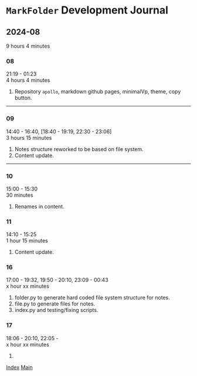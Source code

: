 # `MarkFolder` Development Journal

## 2024-08

9 hours 4 minutes

### 08

21:19 - 01:23  
4 hours 4 minutes

1. Repository `apollo`, markdown github pages, minimalVp, theme, copy button.

---

### 09

14:40 - 16:40, [18:40 - 19:19, 22:30 - 23:06]  
3 hours 15 minutes

1. Notes structure reworked to be based on file system.
2. Content update.

---

### 10

15:00 - 15:30  
30 minutes

1. Renames in content.

### 11

14:10 - 15:25  
1 hour 15 minutes

1. Content update.

### 16

17:00 - 19:32, 19:50 - 20:10, 23:09 - 00:43  
x hour xx minutes

1. folder.py to generate hard coded file system structure for notes.
2. file.py to generate files for notes.
3. index.py and testing/fixing scripts.

### 17

18:06 - 20:10, 22:05 -  
x hour xx minutes

1.

[Index](index.md)
[Main](../../../index.md)
